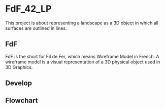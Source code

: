 # FdF_42_LP
This project is about representing a landscape as a 3D object in which all surfaces are outlined in lines.

## FdF

FdF is the short for Fil de Fer, which means Wireframe Model in French. A wireframe model is a visual representation of a 3D physical object used in 3D Graphics.

## Develop

## Flowchart
